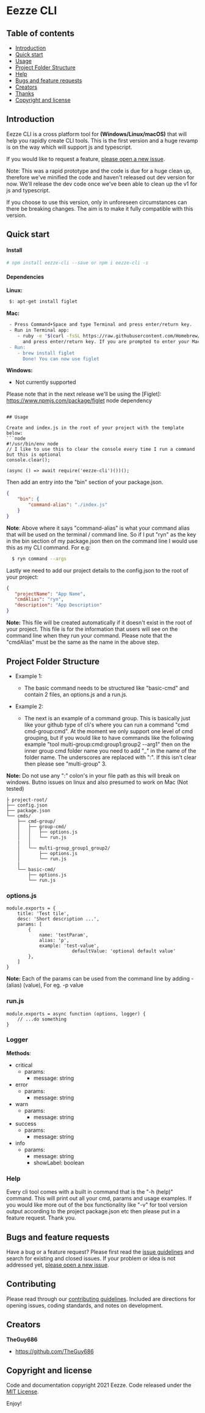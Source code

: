 # Eezze CLI

## Table of contents

- [Introduction](#introduction)
- [Quick start](#quick-start)
- [Usage](#usage)
- [Project Folder Structure](#project-folder-structure)
- [Help](#help)
- [Bugs and feature requests](#bugs-and-feature-requests)
- [Creators](#creators)
- [Thanks](#thanks)
- [Copyright and license](#copyright-and-license)

## Introduction

Eezze CLI is a cross platform tool for **(Windows/Linux/macOS)** that will help you rapidly create CLI tools. This is the first version and a huge revamp is on the way which will support js and typescript. 

If you would like to request a feature, [please open a new issue](https://github.com/eezze/eezze-cli/issues/new).

Note: This was a rapid prototype and the code is due for a huge clean up, therefore we've minified the code and haven't released out dev version for now. We'll release the dev code once we've been able to clean up the v1 for js and typescript. 

If you choose to use this version, only in unforeseen circumstances can there be breaking changes. The aim is to make it fully compatible with this version.

## Quick start

#### Install

```bash
# npm install eezze-cli --save or npm i eezze-cli -s
```

#### Dependencies

**Linux:**
```bash
 $: apt-get install figlet
```

**Mac:**
```bash
 - Press Command+Space and type Terminal and press enter/return key.
 - Run in Terminal app: 
    - ruby -e "$(curl -fsSL https://raw.githubusercontent.com/Homebrew/install/master/install)" 2> /dev/null
      and press enter/return key. If you are prompted to enter your Mac's user password, enter it (when you type it, you wont see it on your screen/terminal.app but it would accept the input; this is to ensure no one can see your password on your screen while you type it. So just type password and press enter, even if you dont see it on your screen). Then wait for the command to finish.
 - Run:
    - brew install figlet
      Done! You can now use figlet
```

**Windows:**
 - Not currently supported

Please note that in the next release we'll be using the [Figlet]: https://www.npmjs.com/package/figlet node dependency

```

## Usage

Create and index.js in the root of your project with the template below:
```node
#!/usr/bin/env node
// I like to use this to clear the console every time I run a command but this is optional
console.clear();

(async () => await require('eezze-cli')())();
```

Then add an entry into the "bin" section of your package.json.
```json
{
    "bin": {
        "command-alias": "./index.js"
    }
}
```

**Note**: Above where it says "command-alias" is what your command alias that will be used on the terminal / command line. So if I put "ryn" as the key in the bin section of my package.json then on the command line I would use this as my CLI command. For e.g: 
```bash
  $ ryn command --args

```

Lastly we need to add our project details to the config.json to the root of your project:
 ```json
{
    "projectName": "App Name",
    "cmdAlias": "ryn",
    "description": "App Description"
}
```
**Note:** This file will be created automatically if it doesn't exist in the root of your project. This file is for the information that users will see on the command line when they run your command. Please note that the "cmdAlias" must be the same as the name in the above step.

## Project Folder Structure

- Example 1:
   - The basic command needs to be structured like "basic-cmd" and contain 2 files, an options.js and a run.js.

- Example 2:
   - The next is an example of a command group. This is basically just like your github type of cli's where you can run a command "cmd cmd-group:cmd". At the moment we only support one level of cmd grouping, but if you would like to have commands like the following example "tool multi-group:cmd:group1:group2 --arg1" then on the inner group cmd folder name you need to add "_" in the name of the folder name. The underscores are replaced with ":". If this isn't clear then please see "multi-group" 3.

**Note:** Do not use any ":" colon's in your file path as this will break on windows. Butno issues on linux and also presumed to work on Mac (Not tested)

```text
├ project-root/
├── config.json
├── package.json
└── cmds/
    ├── cmd-group/
    │   ├── group-cmd/
    │   │   ├── options.js
    │   │   └── run.js
    |   │   
    │   └── multi-group_group1_group2/
    │       ├── options.js
    │       └── run.js
    |     
    └── basic-cmd/
        ├── options.js
        └── run.js
```

### options.js
```node
module.exports = {
	title: 'Test tile',
	desc: 'Short description ...',
	params: [
		{
			name: 'testParam',
			alias: 'p',
			example: 'test-value',
                        defaultValue: 'optional default value'
		},
	]
}
```

**Note:** Each of the params can be used from the command line by adding -(alias) (value), For eg. -p value

### run.js
```node
module.exports = async function (options, logger) {
    // ...do something
}
```

### Logger

**Methods**:
 - critical
    - params:
      - message: string
 - error
    - params:
      - message: string
 - warn
    - params:
      - message: string
 - success
    - params:
      - message: string
 - info
    - params:
      - message: string
      - showLabel: boolean

### Help

Every cli tool comes with a built in command that is the "-h (help)" command. This will print out all your cmd, params and usage examples.
If you would like more out of the box functionality like "-v" for tool version output according to the project package.json etc then please put in a feature request.
Thank you.

## Bugs and feature requests

Have a bug or a feature request? Please first read the [issue guidelines](https://github.com/eezze/eezze-cli/blob/master/CONTRIBUTING.md) and search for existing and closed issues. If your problem or idea is not addressed yet, [please open a new issue](https://github.com/eezze/eezze-cli/issues/new).

## Contributing

Please read through our [contributing guidelines](https://github.com/eezze/eezze-cli/blob/master/CONTRIBUTING.md). Included are directions for opening issues, coding standards, and notes on development.

## Creators

**TheGuy686**

- <https://github.com/TheGuy686>

## Copyright and license

Code and documentation copyright 2021 Eezze. Code released under the [MIT License](https://reponame/blob/master/LICENSE).

Enjoy!
